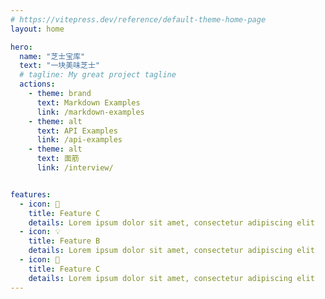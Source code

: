 ```yaml
---
# https://vitepress.dev/reference/default-theme-home-page
layout: home

hero:
  name: "芝士宝库"
  text: "一块美味芝士"
  # tagline: My great project tagline
  actions:
    - theme: brand
      text: Markdown Examples
      link: /markdown-examples
    - theme: alt
      text: API Examples
      link: /api-examples
    - theme: alt
      text: 面筋
      link: /interview/


features:
  - icon: 📖
    title: Feature C
    details: Lorem ipsum dolor sit amet, consectetur adipiscing elit
  - icon: 💡
    title: Feature B
    details: Lorem ipsum dolor sit amet, consectetur adipiscing elit
  - icon: 💯
    title: Feature C
    details: Lorem ipsum dolor sit amet, consectetur adipiscing elit
---
```



